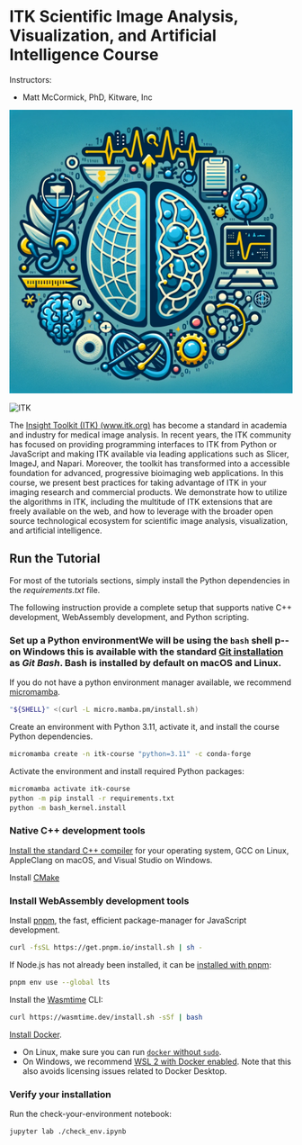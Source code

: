 ITK Scientific Image Analysis, Visualization, and Artificial Intelligence Course
================================================================================

Instructors:

- Matt McCormick, PhD, Kitware, Inc

![Course logo](figures/course-logo.webp)

![ITK](data/itk-logo.png)

The [Insight Toolkit (ITK) (www.itk.org)](https://www.itk.org) has become a
standard in academia and industry for medical image analysis. In recent years,
the ITK community has focused on providing programming interfaces to ITK from
Python or JavaScript and making ITK available via leading applications such as
Slicer, ImageJ, and Napari. Moreover, the toolkit has transformed into a
accessible foundation for advanced, progressive bioimaging web applications.
In this course, we present best practices for taking advantage of ITK in your
imaging research and commercial products. We demonstrate how to utilize the
algorithms in ITK, including the multitude of ITK extensions that are freely
available on the web, and how to leverage with the broader open source
technological ecosystem for scientific image analysis, visualization, and
artificial intelligence.

## Run the Tutorial

For most of the tutorials sections, simply install the Python dependencies
in the _requirements.txt_ file.

The following instruction provide a complete setup that supports native C++ development, WebAssembly
development, and Python scripting.

### Set up a Python environmentWe will be using the `bash` shell p-- on Windows this is available with the standard [Git installation](https://git-scm.com/downloads) as _Git Bash_. Bash is installed by default on macOS and Linux.

If you do not have a python environment manager available, we recommend [micromamba](https://mamba.readthedocs.io/).

```bash
"${SHELL}" <(curl -L micro.mamba.pm/install.sh)
```

Create an environment with Python 3.11, activate it, and install the course Python dependencies.

```bash
micromamba create -n itk-course "python=3.11" -c conda-forge
```

Activate the environment and install required Python packages:

```bash
micromamba activate itk-course
python -m pip install -r requirements.txt
python -m bash_kernel.install
```

### Native C++ development tools

[Install the standard C++ compiler](https://docs.itk.org/en/latest/supported_compilers.html) for your operating system, GCC on Linux, AppleClang on macOS, and Visual Studio on Windows.

Install [CMake](https://cmake.org/)

### Install WebAssembly development tools

Install [pnpm](https://pnpm.io), the fast, efficient package-manager for JavaScript development.

```bash
curl -fsSL https://get.pnpm.io/install.sh | sh -
```

If Node.js has not already been installed, it can be [installed with pnpm](https://pnpm.io/cli/env#use):

```bash
pnpm env use --global lts
```

Install the [Wasmtime](https://docs.wasmtime.dev/) CLI:

```bash
curl https://wasmtime.dev/install.sh -sSf | bash
```

[Install Docker](https://docs.docker.com/install/).

- On Linux, make sure you can run [`docker` without `sudo`](https://askubuntu.com/questions/477551/how-can-i-use-docker-without-sudo).
- On Windows, we recommend [WSL 2 with Docker enabled](https://docs.docker.com/desktop/windows/wsl/). Note that this also avoids licensing issues related to Docker Desktop.

### Verify your installation

Run the check-your-environment notebook:

```bash
jupyter lab ./check_env.ipynb
```
